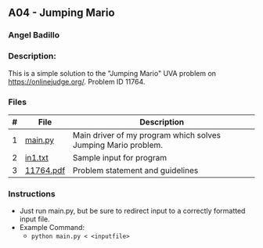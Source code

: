 ## A04 - Jumping Mario
### Angel Badillo
### Description:

This is a simple solution to the "Jumping Mario" UVA problem on https://onlinejudge.org/. Problem ID 11764.

### Files

| # | File                   | Description                                                   |
|:-:|------------------------|---------------------------------------------------------------|
| 1 | [main.py](main.py)     | Main driver of my program which solves Jumping Mario problem. |
| 2 | [in1.txt](in1.txt)     | Sample input for program                                      |
| 3 | [11764.pdf](11764.pdf) | Problem statement and guidelines                              |

### Instructions

- Just run main.py, but be sure to redirect
input to a correctly formatted input file.
- Example Command:
    - `python main.py < <inputfile>`